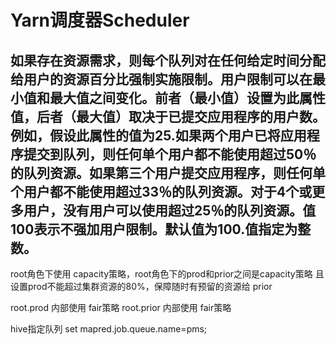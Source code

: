 # Yarn调度器Scheduler

## 如果存在资源需求，则每个队列对在任何给定时间分配给用户的资源百分比强制实施限制。用户限制可以在最小值和最大值之间变化。前者（最小值）设置为此属性值，后者（最大值）取决于已提交应用程序的用户数。例如，假设此属性的值为25.如果两个用户已将应用程序提交到队列，则任何单个用户都不能使用超过50％的队列资源。如果第三个用户提交应用程序，则任何单个用户都不能使用超过33％的队列资源。对于4个或更多用户，没有用户可以使用超过25％的队列资源。值100表示​​不强加用户限制。默认值为100.值指定为整数。


root角色下使用 capacity策略，root角色下的prod和prior之间是capacity策略
且设置prod不能超过集群资源的80%，保障随时有预留的资源给 prior


root.prod 内部使用 fair策略
root.prior 内部使用 fair策略



hive指定队列
set mapred.job.queue.name=pms;
